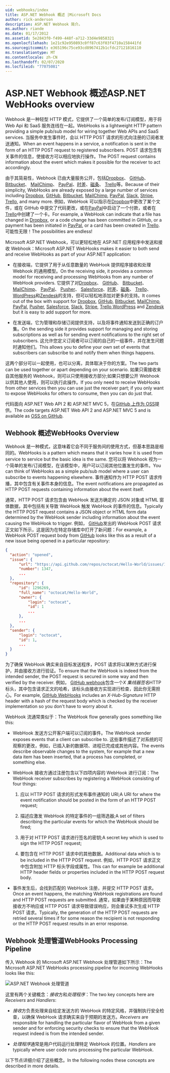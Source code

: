 ```yaml
---
uid: webhooks/index
title: ASP.NET Webhook 概述 |Microsoft Docs
author: rick-anderson
description: ASP.NET Webhook 简介。
ms.author: riande
ms.date: 01/17/2012
ms.assetid: 5e2843f0-f499-448f-a712-33d4e9858321
ms.openlocfilehash: 1e21c92e950893c0ff87c63f03f4710a158441fd
ms.sourcegitcommit: e365196c75ce93cd8967412b1cfdc27121816110
ms.translationtype: MT
ms.contentlocale: zh-CN
ms.lasthandoff: 02/07/2020
ms.locfileid: "77075081"
---
```

# <a name="aspnet-webhooks-overview"></a><span data-ttu-id="eb8e6-103">ASP.NET Webhook 概述</span><span class="sxs-lookup"><span data-stu-id="eb8e6-103">ASP.NET WebHooks overview</span></span>

<span data-ttu-id="eb8e6-104">Webhook 是一种轻型 HTTP 模式，它提供了一个简单的发布/订阅模型，用于将 Web Api 和 SaaS 服务连线在一起。</span><span class="sxs-lookup"><span data-stu-id="eb8e6-104">WebHooks is a lightweight HTTP pattern providing a simple pub/sub model for wiring together Web APIs and SaaS services.</span></span> <span data-ttu-id="eb8e6-105">当服务中发生事件时，会以 HTTP POST 请求的形式向注册的订阅者发送通知。</span><span class="sxs-lookup"><span data-stu-id="eb8e6-105">When an event happens in a service, a notification is sent in the form of an HTTP POST request to registered subscribers.</span></span> <span data-ttu-id="eb8e6-106">POST 请求包含有关事件的信息，使接收方可以相应地执行操作。</span><span class="sxs-lookup"><span data-stu-id="eb8e6-106">The POST request contains information about the event which makes it possible for the receiver to act accordingly.</span></span>

<span data-ttu-id="eb8e6-107">由于其简易性，Webhook 已由大量服务公开，包括[Dropbox](http://dropbox.com/)、 [GitHub](https://www.github.com/)、 [Bitbucket](https://bitbucket.org/)、 [MailChimp](http://www.mailchimp.com/)、 [PayPal](http://www.paypal.com/)、[时差](http://www.slack.com)、[磁条](http://www.stripe.com)、 [Trello](http://www.trello.com/)等。</span><span class="sxs-lookup"><span data-stu-id="eb8e6-107">Because of their simplicity, WebHooks are already exposed by a large number of services including [Dropbox](http://dropbox.com/), [GitHub](https://www.github.com/), [Bitbucket](https://bitbucket.org/), [MailChimp](http://www.mailchimp.com/), [PayPal](http://www.paypal.com/), [Slack](http://www.slack.com), [Stripe](http://www.stripe.com), [Trello](http://www.trello.com/), and many more.</span></span> <span data-ttu-id="eb8e6-108">例如，WebHook 可以指示在[Dropbox](http://dropbox.com/)中更改了某个文件，或在 GitHub 中提交了代码更改，或在[PayPal](http://www.paypal.com/)中启动了一个付款，或者在[Trello](http://www.trello.com/)中创建了一个卡。</span><span class="sxs-lookup"><span data-stu-id="eb8e6-108">For example, a WebHook can indicate that a file has changed in [Dropbox](http://dropbox.com/), or a code change has been committed in GitHub, or a payment has been initiated in [PayPal](http://www.paypal.com/), or a card has been created in [Trello](http://www.trello.com/).</span></span> <span data-ttu-id="eb8e6-109">可能性无限！</span><span class="sxs-lookup"><span data-stu-id="eb8e6-109">The possibilities are endless!</span></span>

<span data-ttu-id="eb8e6-110">Microsoft ASP.NET Webhook，可以更轻松地在 ASP.NET 应用程序中发送和接收 Webhook：</span><span class="sxs-lookup"><span data-stu-id="eb8e6-110">Microsoft ASP.NET WebHooks makes it easier to both send and receive WebHooks as part of your ASP.NET application:</span></span>

* <span data-ttu-id="eb8e6-111">在接收端，它提供了用于从任意数量的 WebHook 提供程序接收和处理 Webhook 的通用模型。</span><span class="sxs-lookup"><span data-stu-id="eb8e6-111">On the receiving side, it provides a common model for receiving and processing WebHooks from any number of WebHook providers.</span></span> <span data-ttu-id="eb8e6-112">它提供了对[Dropbox](http://dropbox.com/)、 [GitHub](https://www.github.com/)、 [Bitbucket](https://bitbucket.org/)、 [MailChimp](http://www.mailchimp.com/)、 [PayPal](http://www.paypal.com/)、 [Pusher](http://www.pusher.com)、 [Salesforce](http://www.salesforce.com)、[时差](http://www.slack.com)、[磁条](http://www.stripe.com)、 [Trello](http://www.trello.com/)、[WordPress](http://www.wordpress.com)和[Zendesk](https://www.zendesk.com/)的支持，但可以轻松地添加对更多的支持。</span><span class="sxs-lookup"><span data-stu-id="eb8e6-112">It comes out of the box with support for [Dropbox](http://dropbox.com/), [GitHub](https://www.github.com/), [Bitbucket](https://bitbucket.org/), [MailChimp](http://www.mailchimp.com/), [PayPal](http://www.paypal.com/), [Pusher](http://www.pusher.com), [Salesforce](http://www.salesforce.com), [Slack](http://www.slack.com), [Stripe](http://www.stripe.com), [Trello](http://www.trello.com/),[WordPress](http://www.wordpress.com) and [Zendesk](https://www.zendesk.com/) but it is easy to add support for more.</span></span>

* <span data-ttu-id="eb8e6-113">在发送端，它为管理和存储订阅提供支持，以及将事件通知发送到正确的订户集。</span><span class="sxs-lookup"><span data-stu-id="eb8e6-113">On the sending side it provides support for managing and storing subscriptions as well as for sending event notifications to the right set of subscribers.</span></span> <span data-ttu-id="eb8e6-114">这允许您定义订阅者可以订阅的自己的一组事件，并在发生问题时通知他们。</span><span class="sxs-lookup"><span data-stu-id="eb8e6-114">This allows you to define your own set of events that subscribers can subscribe to and notify them when things happens.</span></span>

<span data-ttu-id="eb8e6-115">这两个部分可以一起使用，也可以分离，具体取决于你的方案。</span><span class="sxs-lookup"><span data-stu-id="eb8e6-115">The two parts can be used together or apart depending on your scenario.</span></span> <span data-ttu-id="eb8e6-116">如果只需接收来自其他服务的 Webhook，则可以只使用接收方部分;如果只想要公开 Webhook 以供其他人使用，则可以执行此操作。</span><span class="sxs-lookup"><span data-stu-id="eb8e6-116">If you only need to receive WebHooks from other services then you can use just the receiver part; if you only want to expose WebHooks for others to consume, then you can do just that.</span></span>

<span data-ttu-id="eb8e6-117">代码面向 ASP.NET Web API 2 和 ASP.NET MVC 5，在[GitHub 上作为 OSS](https://github.com/aspnet/WebHooks)提供。</span><span class="sxs-lookup"><span data-stu-id="eb8e6-117">The code targets ASP.NET Web API 2 and ASP.NET MVC 5 and is available as [OSS on GitHub](https://github.com/aspnet/WebHooks).</span></span>

## <a name="webhooks-overview"></a><span data-ttu-id="eb8e6-118">Webhook 概述</span><span class="sxs-lookup"><span data-stu-id="eb8e6-118">WebHooks Overview</span></span>

<span data-ttu-id="eb8e6-119">Webhook 是一种模式，这意味着它会不同于服务间的使用方式，但基本思路是相同的。</span><span class="sxs-lookup"><span data-stu-id="eb8e6-119">WebHooks is a pattern which means that it varies how it is used from service to service but the basic idea is the same.</span></span> <span data-ttu-id="eb8e6-120">您可以将 Webhook 视为一个简单的发布/订阅模型，在该模型中，用户可以订阅其他位置发生的事件。</span><span class="sxs-lookup"><span data-stu-id="eb8e6-120">You can think of WebHooks as a simple pub/sub model where a user can subscribe to events happening elsewhere.</span></span> <span data-ttu-id="eb8e6-121">事件通知作为 HTTP POST 请求传播，其中包含有关事件本身的信息。</span><span class="sxs-lookup"><span data-stu-id="eb8e6-121">The event notifications are propagated as HTTP POST requests containing information about the event itself.</span></span>

<span data-ttu-id="eb8e6-122">通常，HTTP POST 请求包含由 WebHook 发送方确定的 JSON 对象或 HTML 窗体数据，其中包括有关导致 WebHook 触发 WebHook 的事件的信息。</span><span class="sxs-lookup"><span data-stu-id="eb8e6-122">Typically the HTTP POST request contains a JSON object or HTML form data determined by the WebHook sender including information about the event causing the WebHook to trigger.</span></span> <span data-ttu-id="eb8e6-123">例如， [GitHub](https://www.github.com/)发出的 WebHook POST 请求正文如下所示，这是因为在特定存储库中打开了新问题：</span><span class="sxs-lookup"><span data-stu-id="eb8e6-123">For example, a WebHook POST request body from [GitHub](https://www.github.com/) looks like this as a result of a new issue being opened in a particular repository:</span></span>

```json
{
  "action": "opened",
  "issue": {
      "url": "https://api.github.com/repos/octocat/Hello-World/issues/1347",
      "number": 1347,
      ...
  },
  "repository": {
      "id": 1296269,
      "full_name": "octocat/Hello-World",
      "owner": {
          "login": "octocat",
          "id": 1
          ...
      },
      ...
  },
  "sender": {
      "login": "octocat",
      "id": 1,
      ...
  }
}
```

<span data-ttu-id="eb8e6-124">为了确保 WebHook 确实来自目标发送程序，POST 请求将以某种方式进行保护，并由接收方进行验证。</span><span class="sxs-lookup"><span data-stu-id="eb8e6-124">To ensure that the WebHook is indeed from the intended sender, the POST request is secured in some way and then verified by the receiver.</span></span> <span data-ttu-id="eb8e6-125">例如， [GitHub webhook](https://developer.github.com/webhooks/)包含一个*X 集线器签名*HTTP 标头，其中包含请求正文的哈希，该标头由接收方实现进行检查，因此你无需担心。</span><span class="sxs-lookup"><span data-stu-id="eb8e6-125">For example, [GitHub WebHooks](https://developer.github.com/webhooks/) includes an *X-Hub-Signature* HTTP header with a hash of the request body which is checked by the receiver implementation so you don't have to worry about it.</span></span>

<span data-ttu-id="eb8e6-126">WebHook 流通常类似于：</span><span class="sxs-lookup"><span data-stu-id="eb8e6-126">The WebHook flow generally goes something like this:</span></span>

* <span data-ttu-id="eb8e6-127">WebHook 发送方公开客户端可以订阅的事件。</span><span class="sxs-lookup"><span data-stu-id="eb8e6-127">The WebHook sender exposes events that a client can subscribe to.</span></span> <span data-ttu-id="eb8e6-128">这些事件描述了对系统的可观察的更改，例如，已插入新的数据项、进程已完成或其他内容。</span><span class="sxs-lookup"><span data-stu-id="eb8e6-128">The events describe observable changes to the system, for example that a new data item has been inserted, that a process has completed, or something else.</span></span>

* <span data-ttu-id="eb8e6-129">WebHook 接收方通过注册包含以下四项内容的 WebHook 进行订阅：</span><span class="sxs-lookup"><span data-stu-id="eb8e6-129">The WebHook receiver subscribes by registering a WebHook consisting of four things:</span></span>

     1. <span data-ttu-id="eb8e6-130">应以 HTTP POST 请求的形式发布事件通知的 URI;</span><span class="sxs-lookup"><span data-stu-id="eb8e6-130">A URI for where the event notification should be posted in the form of an HTTP POST request;</span></span>

     2. <span data-ttu-id="eb8e6-131">描述应激发 WebHook 的特定事件的一组筛选器;</span><span class="sxs-lookup"><span data-stu-id="eb8e6-131">A set of filters describing the particular events for which the WebHook should be fired;</span></span>

     3. <span data-ttu-id="eb8e6-132">用于对 HTTP POST 请求进行签名的密钥;</span><span class="sxs-lookup"><span data-stu-id="eb8e6-132">A secret key which is used to sign the HTTP POST request;</span></span>

     4. <span data-ttu-id="eb8e6-133">要包含在 HTTP POST 请求中的其他数据。</span><span class="sxs-lookup"><span data-stu-id="eb8e6-133">Additional data which is to be included in the HTTP POST request.</span></span> <span data-ttu-id="eb8e6-134">例如，HTTP POST 请求正文中包含附加 HTTP 标头字段或属性。</span><span class="sxs-lookup"><span data-stu-id="eb8e6-134">This can for example be additional HTTP header fields or properties included in the HTTP POST request body.</span></span>

* <span data-ttu-id="eb8e6-135">事件发生后，会找到匹配的 WebHook 注册，并提交 HTTP POST 请求。</span><span class="sxs-lookup"><span data-stu-id="eb8e6-135">Once an event happens, the matching WebHook registrations are found and HTTP POST requests are submitted.</span></span> <span data-ttu-id="eb8e6-136">通常，如果由于某种原因而导致接收方不响应或 HTTP POST 请求导致错误响应，则会重试多次生成 HTTP POST 请求。</span><span class="sxs-lookup"><span data-stu-id="eb8e6-136">Typically, the generation of the HTTP POST requests are retried several times if for some reason the recipient is not responding or the HTTP POST request results in an error response.</span></span>

## <a name="webhooks-processing-pipeline"></a><span data-ttu-id="eb8e6-137">Webhook 处理管道</span><span class="sxs-lookup"><span data-stu-id="eb8e6-137">WebHooks Processing Pipeline</span></span>

<span data-ttu-id="eb8e6-138">传入 Webhook 的 Microsoft ASP.NET Webhook 处理管道如下所示：</span><span class="sxs-lookup"><span data-stu-id="eb8e6-138">The Microsoft ASP.NET WebHooks processing pipeline for incoming WebHooks looks like this:</span></span>

![ASP.NET Webhook 处理管道](_static/WebHookReceivers.png)

<span data-ttu-id="eb8e6-140">这里有两个关键概念：*接收*方和*处理程序*：</span><span class="sxs-lookup"><span data-stu-id="eb8e6-140">The two key concepts here are *Receivers* and *Handlers*:</span></span>

* <span data-ttu-id="eb8e6-141">*接收*方负责处理来自给定发送方的 WebHook 的特定风格，并强制执行安全检查，以确保 WebHook 请求确实来自于预期的发送方。</span><span class="sxs-lookup"><span data-stu-id="eb8e6-141">*Receivers* are responsible for handling the particular flavor of WebHook from a given sender and for enforcing security checks to ensure that the WebHook request indeed is from the intended sender.</span></span>

* <span data-ttu-id="eb8e6-142">*处理程序*通常是用户代码运行处理特定 WebHook 的位置。</span><span class="sxs-lookup"><span data-stu-id="eb8e6-142">*Handlers* are typically where user code runs processing the particular WebHook.</span></span>

<span data-ttu-id="eb8e6-143">以下节点详细介绍了这些概念。</span><span class="sxs-lookup"><span data-stu-id="eb8e6-143">In the following nodes these concepts are described in more details.</span></span>
